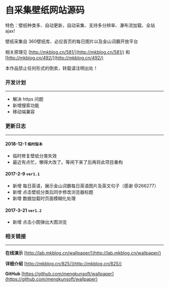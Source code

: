 自采集壁纸网站源码
========
特色：壁纸种类多、自动更新，自动采集、支持多分辨率、瀑布流加载、全站 ajax!

壁纸采集自 360壁纸库、必应首页的每日图片以及金山词霸开放平台

相关原理见 [http://mkblog.cn/581/](http://mkblog.cn/581/)  和  [http://mkblog.cn/492/](http://mkblog.cn/492/)

本作品禁止任何形式的倒卖，转载请注明出处！

### 开发计划
-----

* 解决 https 问题
* 新增搜索功能
* 移动端兼容

### 更新日志
-----

#### 2018-12-1 `临时版本`

* 临时修复壁纸分类失效
* 最近有点忙，懒得大改了。等闲下来了后再将此项目重构

#### 2017-2-9 `ver1.1`

* 新增 每日英语，展示金山词霸每日英语图片及英文句子（感谢 @266277）
* 新增 点击壁纸分类后同步修改浏览器标题
* 新增 数据加载时页面模糊化处理


#### 2017-3-21 `ver1.2`

* 新增 点击小图弹出大图浏览

### 相关链接
-----
**在线演示** [http://lab.mkblog.cn/wallpaper/](http://lab.mkblog.cn/wallpaper/)

**详细介绍** [http://mkblog.cn/825/](http://mkblog.cn/825/)

**GitHub** [https://github.com/mengkunsoft/wallpaper](https://github.com/mengkunsoft/wallpaper)
